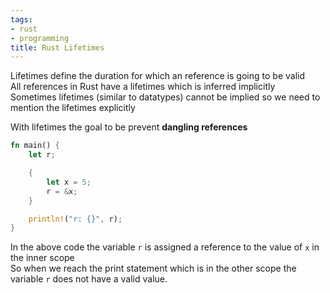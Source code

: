 ```yaml
---
tags:
- rust
- programming
title: Rust Lifetimes
---
```


Lifetimes define the duration for which an reference is going to be valid  
All references in Rust have a lifetimes which is inferred implicitly  
Sometimes lifetimes (similar to datatypes) cannot be implied so we need to mention the lifetimes explicitly  

With lifetimes the goal to be prevent **dangling references**

```rust
fn main() {
    let r;

    {
        let x = 5;
        r = &x;
    }

    println!("r: {}", r);
}
```

In the above code the variable `r` is assigned a reference to the value of `x` in the inner scope  
So when we reach the print statement which is in the other scope the variable `r` does not have a valid value.